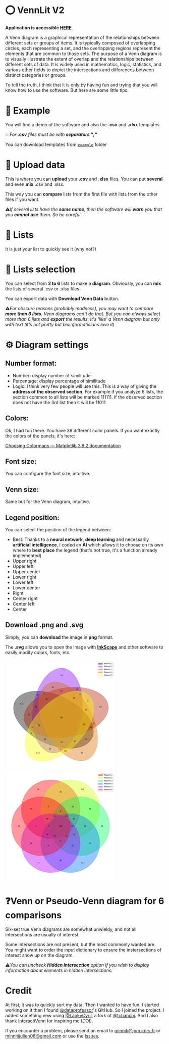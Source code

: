 # ⭕ VennLit V2

**Application is accessible [HERE](https://vennlit.streamlit.app/)**

A Venn diagram is a graphical representation of the relationships between different sets or groups of items. It is typically composed of overlapping circles, each representing a set, and the overlapping regions represent the elements that are common to those sets. The purpose of a Venn diagram is to visually illustrate the extent of overlap and the relationships between different sets of data. It is widely used in mathematics, logic, statistics, and various other fields to depict the intersections and differences between distinct categories or groups.

To tell the truth, I think that it is only by having fun and trying that you will know how to use the software. But here are some little tips.

# 📎 Example

You will find a demo of the software and also the **.csv** and **.xlsx** templates. 

💡 *For **.csv** files must be with **separators ";"***

You can download templates from [``example``](example) folder

# 💽 Upload data

This is where you can **upload** your **.csv** and **.xlsx** files. You can put **several** and even **mix** .csv and .xlsx.

This way you can **compare** lists from the first file with lists from the other files if you want.

⚠️*If several lists have the **same name**, then the software will **warn** you that you **cannot use** them. So be careful.*


# 🧮 Lists

It is just your list to quickly see it (why not?)

# 📌 Lists selection

You can select from **2 to 6** lists to make a **diagram**. Obviously, you can **mix** the lists of several .csv or .xlsx files

You can export data with **Download Venn Data** button.

⚠️*For obscure reasons (probably madness), you may want to compare **more than 6 lists**. Venn diagrams can't do that. But you can always select more than 6 lists and **export** the results. It's 'like' a Venn diagram but only with text (it's not pretty but bioinformaticians love it)*


# ⚙️ Diagram settings

## Number format:

- Number: display number of similitude
- Percentage: display percentage of similitude
- Logic: I think very few people will use this. This is a way of giving the **address of the observed section**. For example if you analyze 6 lists, the section common to all lists will be marked 111111. If the observed section does not have the 3rd list then it will be 11011

## Colors:

Ok, I had fun there. You have 38 different color panels. If you want exactly the colors of the panels, it's here:

[Choosing Colormaps — Matplotlib 3.8.2 documentation](https://matplotlib.org/stable/users/explain/colors/colormaps.html)

## Font size:

You can configure the font size, intuitive.

## Venn size:

Same but for the Venn diagram, intuitive.

## Legend position:

You can select the position of the legend between:

- Best: Thanks to a **neural network**, **deep learning** and necessarily **artificial intelligence**, I coded an **AI** which allows it to choose on its own where to **best place** the legend (that's not true, it's a function already implemented)
- Upper right
- Upper left
- Upper center
- Lower right
- Lower left
- Lower center
- Right
- Center right
- Center left
- Center

## Download .png and .svg

Simply, you can **download** the image in **png** format.

The **.svg** allows you to open the image with **[InkScape](https://inkscape.org/)** and other software to easily modify colors, fonts, etc.

<img src="example/venn.png" width="350" /> <img src="example/pseudovenn.png" width="350" />



# ❓Venn or Pseudo-Venn diagram for 6 comparisons

Six-set true Venn diagrams are somewhat unwieldy, and not all intersections are usually of interest.

Some intersections are not present, but the most commonly wanted are. You might want to order the input dictionary to ensure the instersections of interest show up on the diagram.

⚠️*You can uncheck **Hidden intersection** option if you wish to display information about elements in hidden intersections.*

# Credit

At first, it was to quickly sort my data. Then I wanted to have fun. I started working on it then I found [@dataprofessor](https://github.com/dataprofessor/vennlit)'s GitHub. So I joined the project. 
I added something new using [@LankyCyril](https://github.com/LankyCyril/pyvenn), a fork of [@tctianchi](https://github.com/tctianchi/pyvenn). And I also thank [InteractiVenn](http://www.interactivenn.net/) for inspiring me ([DOI](http://doi.org/10.1186/s12859-015-0611-3)).

If you encounter a problem, please send an email to [minniti@ipm.cnrs.fr](mailto:minniti@ipm.cnrs.fr) or [minnitijulien06@gmail.com](mailto:minnitijulien06@gmail.com) or use the [Issues](https://github.com/Jumitti/vennlit_v2).
